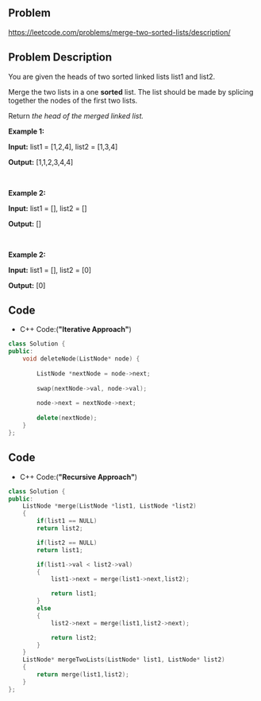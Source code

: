 ## Problem

https://leetcode.com/problems/merge-two-sorted-lists/description/

## Problem Description

You are given the heads of two sorted linked lists list1 and list2.

Merge the two lists in a one **sorted** list. The list should be made by splicing together the nodes of the first two lists.

Return <i>the head of the merged linked list.</i>

**Example 1:**

**Input:** list1 = [1,2,4], list2 = [1,3,4]  

**Output:** [1,1,2,3,4,4]  

<br>

**Example 2:**

**Input:** list1 = [], list2 = []  

**Output:** []  

<br>

**Example 2:**

**Input:** list1 = [], list2 = [0]  

**Output:** [0]


## Code

- C++ Code:(**"Iterative Approach"**)

```cpp
class Solution {
public:
    void deleteNode(ListNode* node) {
        
        ListNode *nextNode = node->next;
        
        swap(nextNode->val, node->val);
        
        node->next = nextNode->next;
        
        delete(nextNode);
    }
};
```

## Code

- C++ Code:(**"Recursive Approach"**)

```cpp
class Solution {
public:
    ListNode *merge(ListNode *list1, ListNode *list2)
    {
        if(list1 == NULL)
        return list2;

        if(list2 == NULL)
        return list1;

        if(list1->val < list2->val)
        {
            list1->next = merge(list1->next,list2);

            return list1;
        }
        else
        {
            list2->next = merge(list1,list2->next);

            return list2;
        }
    }
    ListNode* mergeTwoLists(ListNode* list1, ListNode* list2) 
    {
        return merge(list1,list2);   
    }
};
```
